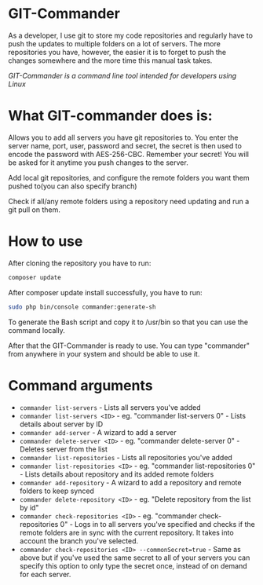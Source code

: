 GIT-Commander
=========

As a developer, I use git to store my code repositories and regularly have to push the updates to multiple folders on a lot of servers. The more repositories you have, however, the easier it is to forget to push the changes somewhere and the more time this manual task takes.

*GIT-Commander is a command line tool intended for developers using Linux*

# What GIT-commander does is:
Allows you to add all servers you have git repositories to. You enter the server name, port, user, password and secret, the secret is then used to encode the password with AES-256-CBC. Remember your secret! You will be asked for it anytime you push changes to the server.

Add local git repositories, and configure the remote folders you want them pushed to(you can also specify branch)

Check if all/any remote folders using a repository need updating and run a git pull on them.

# How to use

After cloning the repository you have to run: 
```bash
composer update
```

After composer update install successfully, you have to run:
```bash
sudo php bin/console commander:generate-sh
```
To generate the Bash script and copy it to /usr/bin so that you can use the command locally.

After that the GIT-Commander is ready to use. You can type "commander" from anywhere in your system and should be able to use it.

# Command arguments

* `commander list-servers` - Lists all servers you've added
* `commander list-servers <ID>` - eg. "commander list-servers 0" - Lists details about server by ID
* `commander add-server` - A wizard to add a server
* `commander delete-server <ID>` - eg. "commander delete-server 0" - Deletes server from the list
* `commander list-repositories` - Lists all repositories you've added
* `commander list-repositories <ID>` - eg. "commander list-repositories 0" - Lists details about repository and its added remote folders
* `commander add-repository` - A wizard to add a repository and remote folders to keep synced
* `commander delete-repository <ID>` - eg. "Delete repository from the list by id"
* `commander check-repositories <ID>` - eg. "commander check-repositories 0" - Logs in to all servers you've specified and checks if the remote folders are in sync with the current repository. It takes into account the branch you've selected.
* `commander check-repositories <ID> --commonSecret=true` - Same as above but if you've used the same secret to all of your servers you can specify this option to only type the secret once, instead of on demand for each server.


